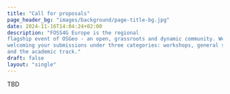 ```yaml
---
title: "Call for proposals"
page_header_bg: "images/background/page-title-bg.jpg"
date: 2024-11-16T14:04:24+02:00
description: "FOSS4G Europe is the regional
flagship event of OSGeo - an open, grassroots and dynamic community. We are
welcoming your submissions under three categories: workshops, general sessions,
and the academic track."
draft: false
layout: "single"
---
```


TBD
